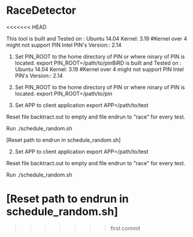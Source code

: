 # RaceDetector
<<<<<<< HEAD

This tool is built and Tested on :
Ubuntu 14.04
Kernel: 3.19 #Kernel over 4 might not support PIN
Intel PIN's Version:: 2.14


1. Set PIN_ROOT to the home directory of PIN or where ninary of PIN is located.
    export PIN_ROOT=/path/to/pinBiRD is built and Tested on :
Ubuntu 14.04
Kernel: 3.19 #Kernel over 4 might not support PIN
Intel PIN's Version:: 2.14


1. Set PIN_ROOT to the home directory of PIN or where ninary of PIN is located.
    export PIN_ROOT=/path/to/pin
2. Set APP to client application
    export APP=/path/to/test

Reset file backtract.out to empty and file endrun to "race" for every test.

Run ./schedule_random.sh


[Reset path to endrun in schedule_random.sh]

2. Set APP to client application
    export APP=/path/to/test

Reset file backtract.out to empty and file endrun to "race" for every test.

Run ./schedule_random.sh


[Reset path to endrun in schedule_random.sh]
=======
>>>>>>> first commit
